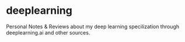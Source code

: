 # deeplearning
Personal Notes &amp; Reviews about my deep learning specilization through deeplearning.ai and other sources.

